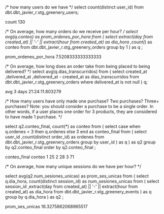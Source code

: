 

/* how many users do we have */
select count(distinct user_id) 
from dbt.dbt_javier_r.stg_greenery_users;

count
130


/* On average, how many orders do we receive per hour? */
select avg(q.conteo) as prom_ordenes_por_hora
from 
  ( 
  select 
    extract(day from created_at) || '-' || extract(hour from created_at) as dia_hora
    ,count(*) as conteo
  from dbt.dbt_javier_r.stg_greenery_orders
  group by 1
  ) as q
;

prom_ordenes_por_hora
7.5208333333333333



/* On average, how long does an order take from being placed to being delivered? */
select avg(q.dias_transcurridos)
from ( 
select 
  created_at
  ,delivered_at
  ,delivered_at - created_at as dias_transcurridos
from dbt.dbt_javier_r.stg_greenery_orders
where delivered_at is not null
) q;


avg
3 days 21:24:11.803279



/* How many users have only made one purchase? Two purchases? Three+ purchases?
Note: you should consider a purchase to be a single order. In other words, 
if a user places one order for 3 products, they are considered to have made 1 purchase. */

select q2.conteo_final, count(*) as conteo
from
( 
  select 
    case when q.ordenes < 3 then q.ordenes 
    else 3 
    end as conteo_final
  from ( 
    select 
      user_id
      ,count(distinct order_id) as ordenes
    from dbt.dbt_javier_r.stg_greenery_orders
    group by user_id
  ) as q
) as q2
group by q2.conteo_final
order by q2.conteo_final
;

conteo_final     conteo
1                25
2                28
3               71



/* On average, how many unique sessions do we have per hour? */

select avg(q2.num_sesiones_unicas) as prom_ses_unicas
from ( 
  select q.dia_hora, count(distinct session_id) as num_sesiones_unicas
  from ( 
    select 
      session_id
      ,extract(day from created_at) || '-' || extract(hour from created_at) as dia_hora
    from dbt.dbt_javier_r.stg_greenery_events
    ) as q
  group by q.dia_hora
) as q2
;


prom_ses_unicas
16.3275862068965517

